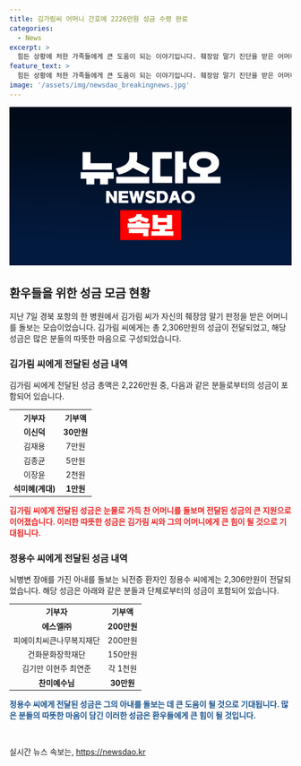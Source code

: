 ```yaml
---
title: 김가림씨 어머니 간호에 2226만원 성금 수령 완료
categories:
  - News
excerpt: >
  힘든 상황에 처한 가족들에게 큰 도움이 되는 이야기입니다. 췌장암 말기 진단을 받은 어머니를 돌보는 김가림에게 2,306만원, 뇌병변 장애를 가진 아내를 간호하는 정용수에게 2,306만원이 성금으로 전달되었습니다. 각각의 기부자들은 마음을 모아 이웃을 돕고자 했으며, 모든 기부자들에게 깊은 감사를 전합니다. 이야기를 통해 사랑과 성금이 모이는 따뜻한 모습을 엿볼 수 있습니다.
feature_text: >
  힘든 상황에 처한 가족들에게 큰 도움이 되는 이야기입니다. 췌장암 말기 진단을 받은 어머니를 돌보는 김가림에게 2,306만원, 뇌병변 장애를 가진 아내를 간호하는 정용수에게 2,306만원이 성금으로 전달되었습니다. 각각의 기부자들은 마음을 모아 이웃을 돕고자 했으며, 모든 기부자들에게 깊은 감사를 전합니다. 이야기를 통해 사랑과 성금이 모이는 따뜻한 모습을 엿볼 수 있습니다.
image: '/assets/img/newsdao_breakingnews.jpg'
---
```


<p><img src="/assets/img/newsdao_breakingnews.jpg" alt="implanttips 속보" /></p>

<h2 data-ke-size="size26">환우들을 위한 성금 모금 현황</h2>

<p>지난 7일 경북 포항의 한 병원에서 김가림 씨가 자신의 췌장암 말기 판정을 받은 어머니를 돌보는 모습이었습니다. 김가림 씨에게는 총 2,306만원의 성금이 전달되었고, 해당 성금은 많은 분들의 따뜻한 마음으로 구성되었습니다.</p>

<h3>김가림 씨에게 전달된 성금 내역</h3>

<p>김가림 씨에게 전달된 성금 총액은 2,226만원 중, 다음과 같은 분들로부터의 성금이 포함되어 있습니다.</p>

<table>
  <tr>
    <th>기부자</th>
    <th>기부액</th>
  </tr>
  <tr>
    <td style="text-align: center; height: 17px;"><b>이신덕</b></td>
    <td style="text-align: center; height: 17px;"><b>30만원</b></td>
  </tr>
  <tr>
    <td style="text-align: center; height: 17px;">김재용</td>
    <td style="text-align: center; height: 17px;">7만원</td>
  </tr>
  <tr>
    <td style="text-align: center; height: 17px;">김종균</td>
    <td style="text-align: center; height: 17px;">5만원</td>
  </tr>
  <!-- 중략 -->
  <tr>
    <td style="text-align: center; height: 17px;">이장윤</td>
    <td style="text-align: center; height: 17px;">2천원</td>
  </tr>
  <tr>
    <td style="text-align: center; height: 17px;"><b>석미혜(계대)</b></td>
    <td style="text-align: center; height: 17px;"><b>1만원</b></td>
  </tr>
</table>

<p><b><span style="color: #ee2323;">김가림 씨에게 전달된 성금은 눈물로 가득 찬 어머니를 돌보며 전달된 성금의 큰 지원으로 이어졌습니다. 이러한 따뜻한 성금은 김가림 씨와 그의 어머니에게 큰 힘이 될 것으로 기대됩니다.</span></b></p>

<h3>정용수 씨에게 전달된 성금 내역</h3>

<p>뇌병변 장애를 가진 아내를 돌보는 뇌전증 환자인 정용수 씨에게는 2,306만원이 전달되었습니다. 해당 성금은 아래와 같은 분들과 단체로부터의 성금이 포함되어 있습니다.</p>

<table>
  <tr>
    <th>기부자</th>
    <th>기부액</th>
  </tr>
  <tr>
    <td style="text-align: center; height: 17px;"><b>에스엘㈜</b></td>
    <td style="text-align: center; height: 17px;"><b>200만원</b></td>
  </tr>
  <tr>
    <td style="text-align: center; height: 17px;">피에이치씨큰나무복지재단</td>
    <td style="text-align: center; height: 17px;">200만원</td>
  </tr>
  <tr>
    <td style="text-align: center; height: 17px;">건화문화장학재단</td>
    <td style="text-align: center; height: 17px;">150만원</td>
  </tr>
  <!-- 중략 -->
  <tr>
    <td style="text-align: center; height: 17px;">김기만 이현주 최연준</td>
    <td style="text-align: center; height: 17px;">각 1천원</td>
  </tr>
  <tr>
    <td style="text-align: center; height: 17px;"><b>찬미예수님</b></td>
    <td style="text-align: center; height: 17px;"><b>30만원</b></td>
  </tr>
</table>

<p><b><span style="color: #1a5490;">정용수 씨에게 전달된 성금은 그의 아내를 돌보는 데 큰 도움이 될 것으로 기대됩니다. 많은 분들의 따뜻한 마음이 담긴 이러한 성금은 환우들에게 큰 힘이 될 것입니다.</span></b></p>

<p data-ke-size="size16">&nbsp;</p>
실시간 뉴스 속보는, <a href="https://newsdao.kr" rel="dofollow">https://newsdao.kr</a>


